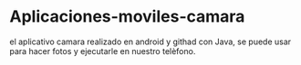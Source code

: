 # Aplicaciones-moviles-camara
el aplicativo camara realizado en android y githad con Java, se puede usar para hacer fotos y ejecutarle en nuestro telèfono.
